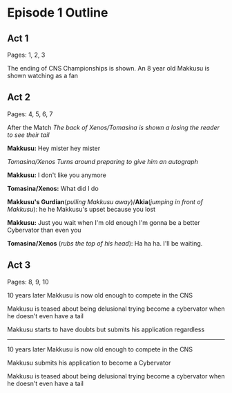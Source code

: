 # Episode 1 Outline
## Act 1
Pages: 1, 2, 3

The ending of CNS Championships is shown. An 8 year old Makkusu is shown watching as a fan

## Act 2
Pages: 4, 5, 6, 7

After the Match
*The back of Xenos/Tomasina is shown a losing the reader to see their tail*

**Makkusu:** Hey mister hey mister 

*Tomasina/Xenos Turns around preparing to give him an autograph*

**Makkusu:** I don't like you anymore

**Tomasina/Xenos:** What did I do

**Makkusu's Gurdian**(*pulling Makkusu away*)/**Akia**(*jumping in front of Makkusu*): he he Makkusu's upset because you lost

**Makkusu:** Just you wait when I'm old enough I'm gonna be a better Cybervator than even you

**Tomasina/Xenos** (*rubs the top of his head*): Ha ha ha. I'll be waiting.



## Act 3
Pages: 8, 9, 10

10 years later Makkusu is now old enough to compete in the CNS

Makkusu is teased about being delusional trying become a cybervator when he doesn't even have a tail

Makkusu starts to have doubts but submits his application regardless
<hr>

10 years later Makkusu is now old enough to compete in the CNS

Makkusu submits his application to become a Cybervator

Makkusu is teased about being delusional trying become a cybervator when he doesn't even have a tail

